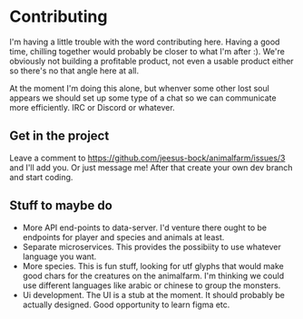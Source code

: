 # Contributing
I'm having a little trouble with the word contributing here. Having a good time, chilling together would probably be closer to what I'm after :). 
We're obviously not building a profitable product, not even a usable product either so there's no that angle here at all.

At the moment I'm doing this alone, but whenver some other lost soul appears we should set up some type of a chat so we can communicate more efficiently.
IRC or Discord or whatever.

## Get in the project
Leave a comment to https://github.com/jeesus-bock/animalfarm/issues/3 and I'll add you. Or just message me! After that create your own dev branch and start coding.

## Stuff to maybe do
- More API end-points to data-server. I'd venture there ought to be endpoints for player and species and animals at least.
- Separate microservices. This provides the possibiity to use whatever language you want.
- More species. This is fun stuff, looking for utf glyphs that would make good chars for the creatures on the animalfarm. I'm thinking we could use different languages like arabic or chinese to group the monsters.
- Ui development. The UI is a stub at the moment. It should probably be actually designed. Good opportunity to learn figma etc.
